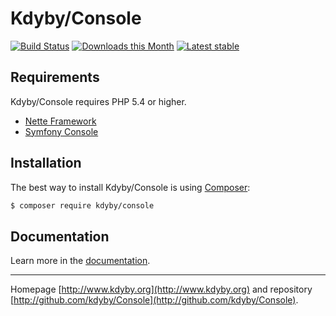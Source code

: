 Kdyby/Console
======

[![Build Status](https://travis-ci.org/Kdyby/Console.svg?branch=master)](https://travis-ci.org/Kdyby/Console)
[![Downloads this Month](https://img.shields.io/packagist/dm/kdyby/console.svg)](https://packagist.org/packages/kdyby/console)
[![Latest stable](https://img.shields.io/packagist/v/kdyby/console.svg)](https://packagist.org/packages/kdyby/console)


Requirements
------------

Kdyby/Console requires PHP 5.4 or higher.

- [Nette Framework](https://github.com/nette/nette)
- [Symfony Console](https://github.com/symfony/Console)


Installation
------------

The best way to install Kdyby/Console is using  [Composer](http://getcomposer.org/):

```sh
$ composer require kdyby/console
```


Documentation
------------

Learn more in the [documentation](https://github.com/Kdyby/Console/blob/master/docs/en/index.md).


-----

Homepage [http://www.kdyby.org](http://www.kdyby.org) and repository [http://github.com/kdyby/Console](http://github.com/kdyby/Console).
